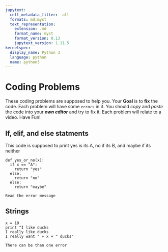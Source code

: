 ```yaml
---
jupytext:
  cell_metadata_filter: -all
  formats: md:myst
  text_representation:
    extension: .md
    format_name: myst
    format_version: 0.13
    jupytext_version: 1.11.5
kernelspec:
  display_name: Python 3
  language: python
  name: python3
---
```


# Coding Problems
These coding problems are supposed to help you. Your **Goal** is to **fix** the code. Each problem will have some *`errors`* in it. You should *copy* and *paste* the code into your ***own editor*** and try to fix it. Each problem will relate to a video. Have Fun!

## If, elif, and else statments

This code is supposed to print yes is its A, no if its B, and maybe if its neither

```{code-cell}
def yes_or_no(x):
  if x == "A":
    return "yes"
  else:
    return "no"
  else:
    return "maybe"
```
```{tip}
Read the error message
```

## Strings
```{code-cell}
x = 10
print "I like ducks
I really like ducks
I really want " + x + " ducks"
```

```{important}
There can be than one error
```